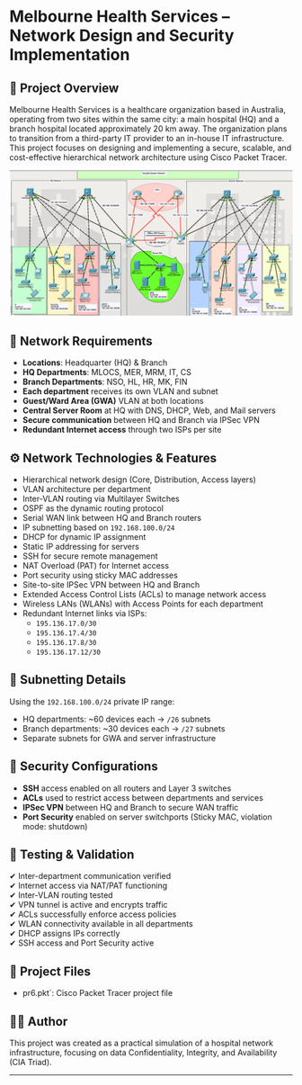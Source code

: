 # Melbourne Health Services – Network Design and Security Implementation

## 📘 Project Overview

Melbourne Health Services is a healthcare organization based in Australia, operating from two sites within the same city: a main hospital (HQ) and a branch hospital located approximately 20 km away. The organization plans to transition from a third-party IT provider to an in-house IT infrastructure. This project focuses on designing and implementing a secure, scalable, and cost-effective hierarchical network architecture using Cisco Packet Tracer.


![Netzwerkdiagramm](ciscopic6.png)


## 🏥 Network Requirements

- **Locations**: Headquarter (HQ) & Branch
- **HQ Departments**: MLOCS, MER, MRM, IT, CS
- **Branch Departments**: NSO, HL, HR, MK, FIN
- **Each department** receives its own VLAN and subnet
- **Guest/Ward Area (GWA)** VLAN at both locations
- **Central Server Room** at HQ with DNS, DHCP, Web, and Mail servers
- **Secure communication** between HQ and Branch via IPSec VPN
- **Redundant Internet access** through two ISPs per site

## ⚙️ Network Technologies & Features

- Hierarchical network design (Core, Distribution, Access layers)
- VLAN architecture per department
- Inter-VLAN routing via Multilayer Switches
- OSPF as the dynamic routing protocol
- Serial WAN link between HQ and Branch routers
- IP subnetting based on `192.168.100.0/24`
- DHCP for dynamic IP assignment
- Static IP addressing for servers
- SSH for secure remote management
- NAT Overload (PAT) for Internet access
- Port security using sticky MAC addresses
- Site-to-site IPSec VPN between HQ and Branch
- Extended Access Control Lists (ACLs) to manage network access
- Wireless LANs (WLANs) with Access Points for each department
- Redundant Internet links via ISPs:
  - `195.136.17.0/30`
  - `195.136.17.4/30`
  - `195.136.17.8/30`
  - `195.136.17.12/30`

## 📐 Subnetting Details

Using the `192.168.100.0/24` private IP range:

- HQ departments: ~60 devices each → `/26` subnets
- Branch departments: ~30 devices each → `/27` subnets
- Separate subnets for GWA and server infrastructure

## 🔐 Security Configurations

- **SSH** access enabled on all routers and Layer 3 switches
- **ACLs** used to restrict access between departments and services
- **IPSec VPN** between HQ and Branch to secure WAN traffic
- **Port Security** enabled on server switchports (Sticky MAC, violation mode: shutdown)

## 🧪 Testing & Validation

✔ Inter-department communication verified  
✔ Internet access via NAT/PAT functioning  
✔ Inter-VLAN routing tested  
✔ VPN tunnel is active and encrypts traffic  
✔ ACLs successfully enforce access policies  
✔ WLAN connectivity available in all departments  
✔ DHCP assigns IPs correctly  
✔ SSH access and Port Security active  

## 📁 Project Files

- pr6.pkt`: Cisco Packet Tracer project file




## 🧑‍💻 Author

This project was created as a practical simulation of a hospital network infrastructure, focusing on data Confidentiality, Integrity, and Availability (CIA Triad).

---






